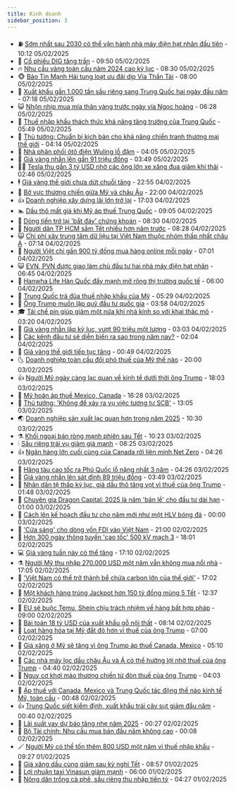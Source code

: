 ```yaml
---
title: Kinh doanh
sidebar_position: 3
---
```


<!-- vnexpress-kinh-doanh:START -->
- ⛽️ [Sớm nhất sau 2030 có thể vận hành nhà máy điện hạt nhân đầu tiên](https://vnexpress.net/som-nhat-sau-2030-co-the-van-hanh-nha-may-dien-hat-nhan-dau-tien-4846130.html) - 10:12 05/02/2025
- 🐲 [Cổ phiếu DIG tăng trần](https://vnexpress.net/chung-khoan-hom-nay-5-2-co-phieu-dig-khoac-sac-tim-4846174.html) - 09:50 05/02/2025
- 🔥 [Nhu cầu vàng toàn cầu năm 2024 cao kỷ lục](https://vnexpress.net/nhu-cau-vang-toan-cau-nam-2024-cao-ky-luc-4846075.html) - 08:30 05/02/2025
- 🐵 [Bảo Tín Mạnh Hải tung loạt ưu đãi dịp Vía Thần Tài](https://vnexpress.net/bao-tin-manh-hai-tung-loat-uu-dai-dip-via-than-tai-4845903.html) - 08:00 05/02/2025
- 🦅 [Xuất khẩu gần 1.000 tấn sầu riêng sang Trung Quốc hai ngày đầu năm](https://vnexpress.net/xuat-khau-gan-1-000-tan-sau-rieng-sang-trung-quoc-hai-ngay-dau-nam-4845914.html) - 07:18 05/02/2025
- 😺 [Nhộn nhịp mua mía thân vàng trước ngày vía Ngọc hoàng](https://vnexpress.net/nhon-nhip-mua-mia-than-vang-truoc-ngay-via-ngoc-hoang-4846045.html) - 06:28 05/02/2025
- 🤩 [Thuế nhập khẩu thách thức khả năng tăng trưởng của Trung Quốc](https://vnexpress.net/thue-nhap-khau-thach-thuc-kha-nang-tang-truong-cua-trung-quoc-4846025.html) - 05:49 05/02/2025
- 🌮 [Thủ tướng: Chuẩn bị kịch bản cho khả năng chiến tranh thương mại thế giới](https://vnexpress.net/thu-tuong-chuan-bi-kich-ban-cho-kha-nang-chien-tranh-thuong-mai-the-gioi-4845990.html) - 04:14 05/02/2025
- 🧰 [Nhà phân phối ôtô điện Wuling lỗ đậm](https://vnexpress.net/nha-phan-phoi-oto-dien-wuling-lo-dam-4845998.html) - 04:05 05/02/2025
- 🤔 [Giá vàng nhẫn lên gần 91 triệu đồng](https://vnexpress.net/gia-vang-nhan-lap-dinh-moi-len-gan-91-trieu-dong-4845948.html) - 03:49 05/02/2025
- 🧑‍💻 [Tesla thu gần 3 tỷ USD nhờ các ông lớn xe xăng đua giảm khí thải](https://vnexpress.net/tesla-thu-gan-3-ty-usd-nho-cac-ong-lon-xe-xang-dua-giam-khi-thai-4845892.html) - 02:46 05/02/2025
- 🕴 [Giá vàng thế giới chưa dứt chuỗi tăng](https://vnexpress.net/gia-vang-the-gioi-chua-dut-chuoi-tang-4845855.html) - 22:55 04/02/2025
- 🦩 [Bờ vực thương chiến giữa Mỹ và châu Âu](https://vnexpress.net/bo-vuc-thuong-chien-giua-my-va-chau-au-vnepre-4845729.html) - 22:00 04/02/2025
- 👍 [Doanh nghiệp xây dựng lãi lớn trở lại](https://vnexpress.net/doanh-nghiep-xay-dung-lai-lon-tro-lai-4845682.html) - 17:03 04/02/2025
- 🏊 [Dầu thô mất giá khi Mỹ áp thuế Trung Quốc](https://vnexpress.net/dau-tho-mat-gia-khi-my-ap-thue-trung-quoc-4845614.html) - 09:05 04/02/2025
- 🤡 [Dòng tiền trở lại &#39;bắt đáy&#39; chứng khoán](https://vnexpress.net/chung-khoan-hom-nay-4-2-dong-tien-tro-lai-bat-day-chung-khoan-4845736.html) - 08:30 04/02/2025
- 👀 [Người dân TP HCM sắm Tết nhiều hơn năm trước](https://vnexpress.net/nguoi-dan-tp-hcm-sam-tet-nhieu-hon-nam-truoc-4845666.html) - 08:28 04/02/2025
- 😺 [Chi phí xây trung tâm dữ liệu tại Việt Nam thuộc nhóm thấp nhất châu Á](https://vnexpress.net/chi-phi-xay-trung-tam-du-lieu-tai-viet-nam-thuoc-nhom-thap-nhat-chau-a-4845659.html) - 07:14 04/02/2025
- 🦣 [Người Việt chi gần 900 tỷ đồng mua hàng online mỗi ngày](https://vnexpress.net/nguoi-viet-chi-gan-900-ty-dong-mua-hang-online-moi-ngay-4845643.html) - 07:01 04/02/2025
- 😺 [EVN, PVN được giao làm chủ đầu tư hai nhà máy điện hạt nhân](https://vnexpress.net/evn-pvn-duoc-giao-lam-chu-dau-tu-hai-nha-may-dien-hat-nhan-4845622.html) - 06:45 04/02/2025
- 💼 [Hanwha Life Hàn Quốc đẩy mạnh mở rộng thị trường quốc tế](https://vnexpress.net/hanwha-life-han-quoc-day-manh-mo-rong-thi-truong-quoc-te-4845629.html) - 06:00 04/02/2025
- 🤗 [Trung Quốc trả đũa thuế nhập khẩu của Mỹ](https://vnexpress.net/trung-quoc-tra-dua-thue-nhap-khau-cua-my-4845642.html) - 05:29 04/02/2025
- 👀 [Ông Trump muốn lập quỹ đầu tư quốc gia](https://vnexpress.net/ong-trump-muon-lap-quy-dau-tu-quoc-gia-4845474.html) - 03:58 04/02/2025
- 🎓 [Tái chế pin giúp giảm một nửa khí nhà kính so với khai thác mỏ](https://vnexpress.net/tai-che-pin-giup-giam-mot-nua-khi-nha-kinh-so-voi-khai-thac-mo-4845561.html) - 03:20 04/02/2025
- 🗽 [Giá vàng nhẫn lập kỷ lục, vượt 90 triệu một lượng](https://vnexpress.net/gia-vang-nhan-lap-ky-luc-vuot-90-trieu-mot-luong-4845550.html) - 03:03 04/02/2025
- 🚀 [Các kênh đầu tư sẽ diễn biến ra sao trong năm nay?](https://vnexpress.net/cac-kenh-dau-tu-se-dien-bien-ra-sao-trong-nam-nay-vnepre-4841747.html) - 02:04 04/02/2025
- 🤗 [Giá vàng thế giới tiếp tục tăng](https://vnexpress.net/gia-vang-the-gioi-tiep-tuc-tang-4845465.html) - 00:49 04/02/2025
- 🌜 [Doanh nghiệp toàn cầu đối phó thuế của Mỹ thế nào](https://vnexpress.net/doanh-nghiep-toan-cau-doi-pho-thue-cua-my-the-nao-4845132.html) - 20:00 03/02/2025
- 👍 [Người Mỹ ngày càng lạc quan về kinh tế dưới thời ông Trump](https://vnexpress.net/nguoi-my-ngay-cang-lac-quan-ve-kinh-te-duoi-thoi-ong-trump-4845382.html) - 18:03 03/02/2025
- 🤖 [Mỹ hoãn áp thuế Mexico, Canada](https://vnexpress.net/my-hoan-ap-thue-mexico-canada-4845434.html) - 16:28 03/02/2025
- 🫣 [Thủ tướng: &#39;Không để xảy ra vụ việc tương tự SCB&#39;](https://vnexpress.net/thu-tuong-khong-de-xay-ra-vu-viec-tuong-tu-scb-4845407.html) - 13:05 03/02/2025
- 🌏 [Doanh nghiệp sản xuất lạc quan hơn trong năm 2025](https://vnexpress.net/doanh-nghiep-san-xuat-lac-quan-hon-trong-nam-2025-4845360.html) - 10:30 03/02/2025
- ⚗️ [Khối ngoại bán ròng mạnh phiên sau Tết](https://vnexpress.net/khoi-ngoai-ban-rong-manh-phien-sau-tet-4845377.html) - 10:23 03/02/2025
- 🕯 [Sầu riêng trái vụ giảm giá mạnh](https://vnexpress.net/sau-rieng-trai-vu-giam-gia-manh-4845245.html) - 08:25 03/02/2025
- 👍 [Ngân hàng lớn cuối cùng của Canada rời liên minh Net Zero](https://vnexpress.net/ngan-hang-lon-cuoi-cung-cua-canada-roi-lien-minh-net-zero-4845254.html) - 04:26 03/02/2025
- 🤠 [Hãng tàu cao tốc ra Phú Quốc lỗ nặng nhất 3 năm](https://vnexpress.net/hang-tau-cao-toc-ra-phu-quoc-lo-nang-nhat-3-nam-4845213.html) - 04:26 03/02/2025
- 🌊 [Giá vàng nhẫn lên sát đỉnh 89 triệu đồng](https://vnexpress.net/gia-vang-nhan-tien-sat-dinh-89-trieu-dong-4845205.html) - 03:49 03/02/2025
- 🌈 [Nhân dân tệ thấp kỷ lục, giá dầu thô tăng vọt vì thuế của ông Trump](https://vnexpress.net/nhan-dan-te-thap-ky-luc-gia-dau-tho-tang-vot-vi-thue-cua-ong-trump-4845131.html) - 01:48 03/02/2025
- 🥳 [Chuyên gia Dragon Capital: 2025 là năm &#39;bản lề&#39; cho đầu tư dài hạn](https://vnexpress.net/chuyen-gia-dragon-capital-2025-la-nam-ban-le-cho-dau-tu-dai-han-4842893.html) - 01:00 03/02/2025
- 🐻 [Cách lên kế hoạch đầu tư cho năm mới như một HLV bóng đá](https://vnexpress.net/cach-len-ke-hoach-dau-tu-cho-nam-moi-nhu-mot-hlv-bong-da-4839052.html) - 00:00 03/02/2025
- 💫 [&#39;Cửa sáng&#39; cho dòng vốn FDI vào Việt Nam](https://vnexpress.net/cua-sang-cho-dong-von-fdi-vao-viet-nam-4843860.html) - 21:00 02/02/2025
- 🤩 [Hơn 300 ngày thông tuyến &#39;cao tốc&#39; 500 kV mạch 3](https://vnexpress.net/hon-300-ngay-thong-tuyen-cao-toc-500-kv-mach-3-4844611.html) - 18:01 02/02/2025
- 💻 [Giá vàng tuần này có thể tăng](https://vnexpress.net/gia-vang-tuan-nay-co-the-tang-4845018.html) - 17:10 02/02/2025
- ⚗️ [Người Mỹ thu nhập 270.000 USD một năm vẫn không mua nổi nhà](https://vnexpress.net/nguoi-my-thu-nhap-270-000-usd-mot-nam-van-khong-mua-noi-nha-4845023.html) - 17:05 02/02/2025
- 🌈 [&#39;Việt Nam có thể trở thành bể chứa carbon lớn của thế giới&#39;](https://vnexpress.net/viet-nam-co-the-tro-thanh-be-chua-carbon-lon-cua-the-gioi-4845041.html) - 17:02 02/02/2025
- 🌝 [Một khách hàng trúng Jackpot hơn 150 tỷ đồng mùng 5 Tết](https://vnexpress.net/mot-khach-hang-trung-jackpot-hon-150-ty-dong-mung-5-tet-4845040.html) - 12:37 02/02/2025
- 🥸 [EU sẽ buộc Temu, Shein chịu trách nhiệm về hàng bất hợp pháp](https://vnexpress.net/eu-se-buoc-temu-shein-chiu-trach-nhiem-ve-hang-bat-hop-phap-4844998.html) - 09:00 02/02/2025
- 🦆 [Bài toán 18 tỷ USD của xuất khẩu gỗ nội thất](https://vnexpress.net/bai-toan-18-ty-usd-cua-xuat-khau-go-noi-that-4843845.html) - 08:14 02/02/2025
- 🌋 [Loạt hàng hóa tại Mỹ đắt đỏ hơn vì thuế của ông Trump](https://vnexpress.net/loat-hang-hoa-tai-my-dat-do-hon-vi-thue-cua-ong-trump-4844980.html) - 07:00 02/02/2025
- 🦍 [Giá xăng ở Mỹ sẽ tăng vì ông Trump áp thuế Canada, Mexico](https://vnexpress.net/gia-xang-o-my-se-tang-vi-ong-trump-ap-thue-canada-mexico-4844971.html) - 05:10 02/02/2025
- 🤔 [Các nhà máy lọc dầu châu Âu và Á có thể hưởng lợi nhờ thuế của ông Trump](https://vnexpress.net/cac-nha-may-loc-dau-chau-au-va-a-co-the-huong-loi-nho-thue-cua-ong-trump-4844974.html) - 04:40 02/02/2025
- 🧰 [Nguy cơ khơi mào thương chiến từ đòn thuế của ông Trump](https://vnexpress.net/nguy-co-khoi-mao-thuong-chien-tu-don-thue-cua-ong-trump-4844948.html) - 04:03 02/02/2025
- 🌝 [Áp thuế với Canada, Mexico và Trung Quốc tác động thế nào kinh tế Mỹ, toàn cầu](https://vnexpress.net/ap-thue-voi-canada-mexico-va-trung-quoc-tac-dong-the-nao-kinh-te-my-toan-cau-4844885.html) - 00:48 02/02/2025
- 👍 [Trung Quốc siết kiểm định, xuất khẩu trái cây sụt giảm đầu năm](https://vnexpress.net/trung-quoc-siet-kiem-dinh-xuat-khau-trai-cay-sut-giam-dau-nam-4844367.html) - 00:40 02/02/2025
- 🗽 [Lãi suất vay dự báo tăng nhẹ năm 2025](https://vnexpress.net/lai-suat-vay-du-bao-tang-nhe-nam-2025-4844528.html) - 00:27 02/02/2025
- 🐎 [Bộ Tài chính: Nhu cầu mua bán đầu năm không cao](https://vnexpress.net/bo-tai-chinh-nhu-cau-mua-ban-dau-nam-khong-cao-4844875.html) - 00:08 02/02/2025
- 🪄 [Người Mỹ có thể tốn thêm 800 USD một năm vì thuế nhập khẩu](https://vnexpress.net/nguoi-my-co-the-ton-them-800-usd-mot-nam-vi-thue-nhap-khau-4844785.html) - 09:27 01/02/2025
- 🎊 [Giá xăng dầu cùng giảm sau kỳ nghỉ Tết](https://vnexpress.net/gia-xang-dau-cung-giam-sau-ky-nghi-tet-4844838.html) - 08:57 01/02/2025
- 🗽 [Lợi nhuận taxi Vinasun giảm mạnh](https://vnexpress.net/loi-nhuan-taxi-vinasun-giam-manh-4844773.html) - 06:00 01/02/2025
- 🦩 [Nông dân trồng cà phê, sầu riêng thu nhập tiền tỷ](https://vnexpress.net/nong-dan-trong-ca-phe-sau-rieng-thu-nhap-tien-ty-4842517.html) - 04:27 01/02/2025<!-- vnexpress-kinh-doanh:END -->

